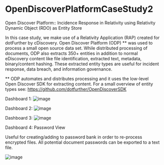 # OpenDiscoverPlatformCaseStudy2
Open Discover Platform:: Incidence Response in Relativity using Relativity Dynamic Object (RDO) as Entity Store

In this case study, we make use of a Relativity Application (RAP) created for dotFurther by cDiscovery. Open Discover Platform (ODP) **
was used to process a small open source data set. While distributed processing of documents, ODP also extracts 350+ entities in addition
to normal eDiscovery content like file identification, extracted text, metadata, binary/content hashing. These extracted
entity types are useful for incident response, data breach, and information governance.  

** ODP automates and distributes processing and it uses the low-level Open Discover SDK for extracting content. For a small overview of 
entity types see:  https://github.com/dotfurther/OpenDiscoverSDK

Dashboard 1:
![image](https://github.com/dotfurther/OpenDiscoverPlatformCaseStudy2/assets/52750989/6f120376-62d2-4509-90a0-9ed4de12ee27)


Dashboard 2:
![image](https://github.com/dotfurther/OpenDiscoverPlatformCaseStudy2/assets/52750989/316994ad-8fd7-4b54-bebe-1fa9c282dc92)


Dashboard 3:
![image](https://github.com/dotfurther/OpenDiscoverPlatformCaseStudy2/assets/52750989/225218d6-7851-45e5-bb88-8e4f36a2024f)


Dashboard 4:  Password View

Useful for creating/adding to password bank in order to re-process encrypted files. All potential document passwords can be exported
to a text file.

![image](https://github.com/dotfurther/OpenDiscoverPlatformCaseStudy2/assets/52750989/61fa4f5a-6248-4037-8af7-7b68a7908324)

